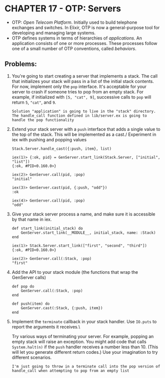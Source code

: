 # CHAPTER 17 - OTP: Servers

- OTP: _Open Telecom Platform_. Initially used to build telephone exchanges and switches. In Elixir, OTP
  is now a general-purpose tool for developing and managing large systems.
- OTP defines systems in terms of hierarchies of _applications_. An application consists of
  one or more processes. These processes follow one of a small number of OTP conventions,
  called _behaviors_. 


## Problems:

1. You're going to start creating a server that implements a stack. The call 
   that initializes your stack will pass in a list of the initial stack contents.
   For now, implement only the `pop` interface. It's acceptable for your server
   to crash if someone tries to pop from an empty stack.
   For example, if initialized with `[5, "cat", 9]`, successive calls to `pop` 
   will return `5`, `"cat"`, and `9`.

   ```
   Solution "application" is going to live in the "stack" directory.
   The handle_call function defined in lib/server.ex is going to handle the pop functionality
   ```


2. Extend your stack server with a `push` interface that adds a single
   value to the top of the stack. This will be implemented as a cast./
   Experiment in iex with pushing and popping values

   ```
   Stack.Server.handle_cast({:push, item}, list)

   iex(1)> {:ok, pid} = GenServer.start_link(Stack.Server, ["initial", "list"])
   {:ok, #PID<0.160.0>}

   iex(2)> GenServer.call(pid, :pop)
   "initial"

   iex(3)> GenServer.cast(pid, {:push, "odd"})
   :ok

   iex(4)> GenServer.call(pid, :pop)
   "odd"
   ```


3. Give your stack server process a name, and make sure it is accessible by
   that name in iex.

   ```
   def start_link(initial_stack) do
       GenServer.start_link(__MODULE__, initial_stack, name: :Stack)
   end

   iex(1)> Stack.Server.start_link(["first", "second", "third"])
   {:ok, #PID<0.160.0>}

   iex(2)> GenServer.call(:Stack, :pop)
   "first"   
   ```


4. Add the API to your stack module (the functions that wrap the GenServer
   calls)

   ```
   def pop do
       GenServer.call(:Stack, :pop)
   end

   def push(item) do
       GenServer.cast(:Stack, {:push, item})
   end
   ```


5. Implement the `terminate` callback in your stack handler. Use `IO.puts` to report the arguments it receives.\

   Try various ways of terminating your server. For example, popping an 
   empty stack will raise an exception. You might add code that calls 
   `System.halt(n)` if the `push` handler receives a number less than 10. (This will
   let you generate different return codes.) Use your imagination to try different
   scenarios.

   ```
   I'm just going to throw in a terminate call into the pop version of handle_call when attempting to pop from an empty list
   ```